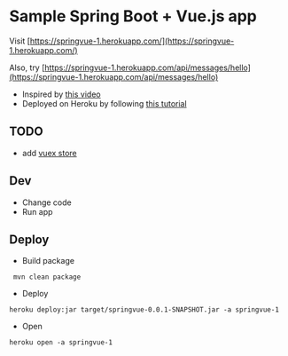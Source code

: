 # Sample Spring Boot + Vue.js app

Visit [https://springvue-1.herokuapp.com/](https://springvue-1.herokuapp.com/)

Also, try [https://springvue-1.herokuapp.com/api/messages/hello](https://springvue-1.herokuapp.com/api/messages/hello)

* Inspired by [this video](https://www.youtube.com/watch?v=2G6r2f40Lps&t=2s)
* Deployed on Heroku by following [this tutorial](https://www.youtube.com/watch?v=Papvsbo3KKM)

## TODO
* add [vuex store](https://blog.logrocket.com/vue-typescript-tutorial-examples/#data)


## Dev
* Change code
* Run app

## Deploy
* Build package
```shell
 mvn clean package
```
* Deploy
```shell
heroku deploy:jar target/springvue-0.0.1-SNAPSHOT.jar -a springvue-1
```
* Open
```shell
heroku open -a springvue-1
```